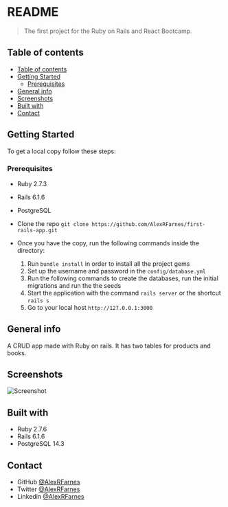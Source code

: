 # README

> The first project for the Ruby on Rails and React Bootcamp.

## Table of contents

  - [Table of contents](#table-of-contents)
  - [Getting Started](#getting-started)
    - [Prerequisites](#prerequisites)
  - [General info](#general-info)
  - [Screenshots](#screenshots)
  - [Built with](#built-with)
  - [Contact](#contact)


## Getting Started

To get a local copy follow these steps:

### Prerequisites

- Ruby 2.7.3
- Rails 6.1.6
- PostgreSQL

- Clone the repo `git clone https://github.com/AlexRFarnes/first-rails-app.git`
- Once you have the copy, run the following commands inside the directory:
  1. Run `bundle install` in order to install all the project gems
  2. Set up the username and password in the `config/database.yml` 
  3. Run the following commands to create the databases, run the initial migrations and run the the seeds
  4. Start the application with the command `rails server` or the shortcut `rails s`
  5. Go to your local host `http://127.0.0.1:3000`

## General info

A CRUD app made with Ruby on rails. It has two tables for products and books.


## Screenshots

![Screenshot]()


## Built with

- Ruby 2.7.6
- Rails 6.1.6
- PostgreSQL 14.3


## Contact

- GitHub [@AlexRFarnes](https://github.com/AlexRFarnes)
- Twitter [@AlexRFarnes](https://twitter.com/alexrfarnes)
- Linkedin [@AlexRFarnes](https://www.linkedin.com/in/alexrfarnes/)